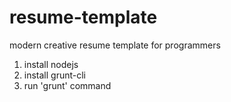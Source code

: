 # resume-template

modern creative resume template for programmers

1. install nodejs
2. install grunt-cli
3. run 'grunt' command
